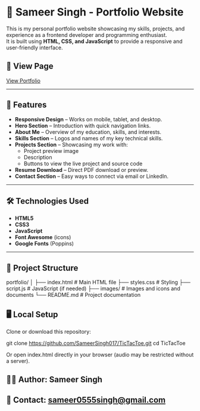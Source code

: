 # 💼 Sameer Singh - Portfolio Website

This is my personal portfolio website showcasing my skills, projects, and experience as a frontend developer and programming enthusiast.  
It is built using **HTML, CSS, and JavaScript** to provide a responsive and user-friendly interface.

## 🚀 View Page
[View Portfolio](https://sameersinghportfolio.netlify.app) 

---

## 📌 Features
- **Responsive Design** – Works on mobile, tablet, and desktop.
- **Hero Section** – Introduction with quick navigation links.
- **About Me** – Overview of my education, skills, and interests.
- **Skills Section** – Logos and names of my key technical skills.
- **Projects Section** – Showcasing my work with:
  - Project preview image
  - Description
  - Buttons to view the live project and source code
- **Resume Download** – Direct PDF download or preview.
- **Contact Section** – Easy ways to connect via email or LinkedIn.

---

## 🛠️ Technologies Used
- **HTML5**
- **CSS3**
- **JavaScript**
- **Font Awesome** (icons)
- **Google Fonts** (Poppins)

---

## 📂 Project Structure
portfolio/
│
├── index.html        # Main HTML file
├── styles.css        # Styling
├── script.js         # JavaScript (if needed)
├── images/           # Images and icons and documents
└── README.md         # Project documentation


## 🖥️ Local Setup

Clone or download this repository:

git clone https://github.com/SameerSingh017/TicTacToe.git
cd TicTacToe

Or open index.html directly in your browser (audio may be restricted without a server).

## 👨‍💻 Author: Sameer Singh
## 📧 Contact: sameer0555singh@gmail.com

